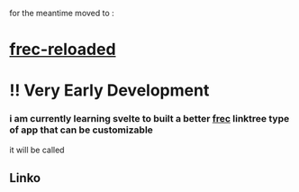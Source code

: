 for the meantime 
moved to  :
# [frec-reloaded](https://github.com/ayamkv/frec-reloaded)
#
#
#
# :bangbang: Very Early Development
### i am currently learning svelte to built a better [frec](https://github.com//ayamkv/frec) linktree type of app that can be customizable
it will be called

## Linko
